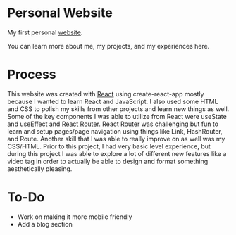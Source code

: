 # Personal Website
My first personal <a href="https://harrisbchong.github.io/">website</a>.

You can learn more about me, my projects, and my experiences here.

# Process
This website was created with <a href="https://reactjs.org/">React</a> using create-react-app mostly because I wanted to learn React and JavaScript. I also used some HTML and CSS to polish my skills from other projects and learn new things as well. Some of the key components I was able to utilize from React were useState and useEffect and <a href ="https://reactrouter.com/">React Router</a>. React Router was challenging but fun to learn and setup pages/page navigation using things like Link, HashRouter, and Route. Another skill that I was able to really improve on as well was my CSS/HTML. Prior to this project, I had very basic level experience, but during this project I was able to explore a lot of different new features like a video tag in order to actually be able to design and format something aesthetically pleasing.

# To-Do
- Work on making it more mobile friendly
- Add a blog section
